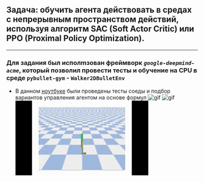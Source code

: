 ## Задача: обучить агента действовать в средах с непрерывным пространством действий, используя алгоритм SAC (Soft Actor Critic) или PPO (Proximal Policy Optimization).

_________________________

### Для задания был исполmзован фреймворк *`google-deepmind-acme`*, который позволил провести тесты и обучение на CPU в среде `pybullet-gym` - `Walker2DBulletEnv`

- В данном [ноутбуке](https://github.com/Mike030668/MIPT_magistratura/blob/main/RL/DZ_3/DZ_3_pybullet_tests.ipynb) были проведены тесты соеды и подбор вариантов управления агентом на основе формул
  <img src="images/Видео_test1.gif" alt="gif"  width="350"/>  <img src="images/Видео_test2.gif" alt="gif"  width="350"/> <img src="images/Видео_test3.gif" alt="gif"  width="350"/> 

